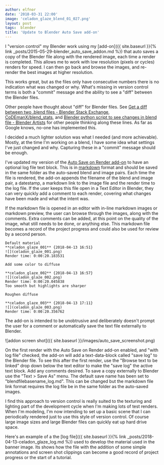 ```yaml
---
author: elfnor
date: '2018-03-31 22:00'
image: 'celadon_glaze_blend_01_027.png'
layout: post
tags:  blender
title: 'Update to Blender Auto Save add-on'
---
```


I \"version control\" my Blender work using my [add-on]({{ site.baseurl }}{% link _posts/2015-05-29-blender_auto_save_addon.md %}) that auto saves a copy of the Blender file along with the rendered image, each time a render is completed. This allows me to work with low resolution (pixels or cycles) renders for speed. I can then go back and browse the images, and re-render the best images at higher resolution.

This works great, but as the files only have consecutive numbers there is no indication what was changed or why. What\'s missing in version control terms is both a \"commit\" message and the ability to see a \"diff\" between the Blender files.

Other people have thought about \"diff\" for Blender files. See [Get a diff between two .blend files - Blender Stack Exchange](https://blender.stackexchange.com/questions/7484/get-a-diff-between-two-blend-files), [CoDEmanX/blend_stats](https://github.com/CoDEmanX/blend_stats), and [Blender python script to see changes in blend file - Blender Artists](https://blenderartists.org/forum/showthread.php?298560-Blender-python-script-to-see-changes-in-blend-files-%28patch%29) for other people thinking along these lines. As far as Google knows, no-one has implemented this.

I decided a much lighter solution was what I needed (and more achievable). Mostly, at the time I\'m working on a blend, I have some idea what settings I\'ve just changed and why. Capturing these in a \"commit\" message should be enough.

I\'ve updated my version of the [Auto Save on Render add-on](https://github.com/elfnor/blender_auto_save_on_render) to have an optional log file text block. This is in [markdown](https://daringfireball.net/projects/markdown) format and should be saved in the same folder as the auto-saved blend and image pairs. Each time the file is rendered, the add-on appends the filename of the blend and image pair, a datestamp, a markdown link to the image file and the render time to the log file. If the user keeps this file open in a Text Editor in Blender, they can very quickly add a comment to each render, covering what changes have been made and what the intent was.

If the markdown file is opened in an editor with in-line markdown images or markdown preview, the user can browse through the images, along with the comments. Extra comments can be added, at this point on the quality of the image, what still needs to be done, or anything else. This markdown file becomes a record of the project progress and could also be used for review by a second person.

    Default material  
    **celadon_glaze_001** {2018-04-13 16:51}
    ![](celadon_glaze_001.png)
    Render time: 0:00:20.183531

    Add some color to diffuse

    **celadon_glaze_002** {2018-04-13 16:57}
    ![](celadon_glaze_002.png)
    Render time: 0:00:20.045838
    Too smooth but highlights are sharper

    Roughen diffuse

    **celadon_glaze_003** {2018-04-13 17:11}
    ![](celadon_glaze_003.png)
    Render time: 0:00:20.356762

The add-on is intended to be unobtrusive and deliberately doesn\'t prompt the user for a comment or automatically save the text file externally to Blender.

![addon screen shot]({{ site.baseurl }}/images/auto_save_screenshot.png)

On the first render with the Auto Save on Render add-on enabled, and \"with log file\" checked, the add-on will add a text-data-block called \"save log\" to the Blender file. To see this after the first render, use the \"Browse text to be linked\" drop down below the text editor to make the \"save log\" the active text block. Add any comments desired. To save a copy externally to Blender use the \"Text \> Save As\" menu. The default save name has been set to \"blendfilebasename_log.md\". This can be changed but the markdown file link format requires the log file be in the same folder as the auto-saved images.

I find this approach to version control is really suited to the texturing and lighting part of the development cycle when I\'m making lots of test renders. When I\'m modeling, I\'m now intending to set up a basic scene that I can periodically rendered just to use this style of version control. Of course large image sizes and large Blender files can quickly eat up hard drive space.

Here\'s an example of a the [log file]({{ site.baseurl }}{% link _posts/2018-04-13-celadon_glaze_log.md %}) used to develop the material used in the banner image. Its shows how the file with the addition of some simple annotations and screen shot clippings can become a good record of project progress or the start of a tutorial.
